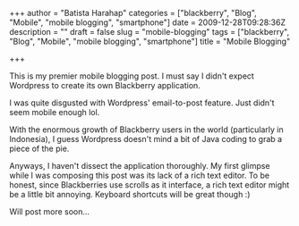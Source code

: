 +++
author = "Batista Harahap"
categories = ["blackberry", "Blog", "Mobile", "mobile blogging", "smartphone"]
date = 2009-12-28T09:28:36Z
description = ""
draft = false
slug = "mobile-blogging"
tags = ["blackberry", "Blog", "Mobile", "mobile blogging", "smartphone"]
title = "Mobile Blogging"

+++


This is my premier mobile blogging post. I must say I didn't expect Wordpress to create its own Blackberry application.

I was quite disgusted with Wordpress' email-to-post feature. Just didn't seem mobile enough lol.

With the enormous growth of Blackberry users in the world (particularly in Indonesia), I guess Wordpress doesn't mind a bit of Java coding to grab a piece of the pie.

Anyways, I haven't dissect the application thoroughly. My first glimpse while I was composing this post was its lack of a rich text editor. To be honest, since Blackberries use scrolls as it interface, a rich text editor might be a little bit annoying. Keyboard shortcuts will be great though :)

Will post more soon...